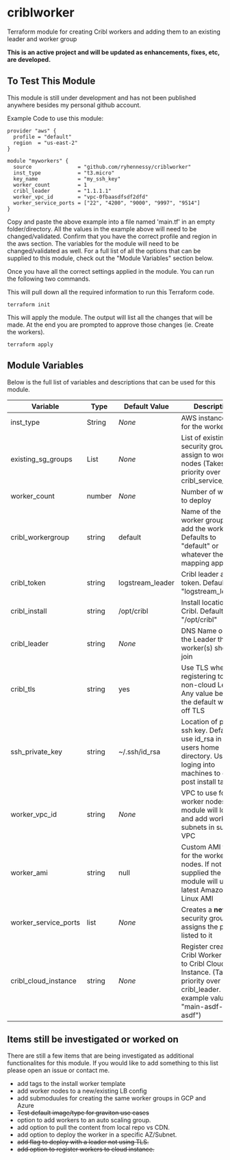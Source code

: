# criblworker
Terraform module for creating Cribl workers and adding them to an existing leader and worker group

**This is an active project and will be updated as enhancements, fixes, etc, are developed.**

## To Test This Module
This module is still under development and has not been published anywhere besides my personal github account.  

Example Code to use this module:
```
provider "aws" {
  profile = "default"
  region  = "us-east-2"
} 

module "myworkers" {
  source               = "github.com/ryhennessy/criblworker"
  inst_type            = "t3.micro"
  key_name             = "my_ssh_key"
  worker_count         = 1
  cribl_leader         = "1.1.1.1"
  worker_vpc_id        = "vpc-0fbaasdfsdf2dfd"
  worker_service_ports = ["22", "4200", "9000", "9997", "9514"]
}
```

Copy and paste the above example into a file named 'main.tf' in an empty folder/directory.  All the values in the example above will need to be changed/validated.   Confirm that you have the correct profile and region in the aws section.   The variables for the module will need to be changed/validated as well.  For a full list of all the options that can be supplied to this module, check out the "Module Variables" section below.

Once you have all the correct settings applied in the module.   You can run the following two commands.

This will pull down all the required information to run this Terraform code.
```
terraform init
```

This will apply the module.  The output will list all the changes that will be made.  At the end you are prompted to approve those changes (ie. Create the workers).  
```
terraform apply
```


## Module Variables
Below is the full list of variables and descriptions that can be used for this module. 

| Variable | Type | Default Value | Description |
|--------- | ---- | ------------- | ------------|
| inst_type | String |  *None* | AWS instance type for the worker(s) |
| existing_sg_groups | List |  *None* | List of existing EC2 security groups to assign to worker nodes (Takes priority over cribl_service_ports) |
| worker_count | number | *None* | Number of workers to deploy |
| cribl_workergroup | string | default | Name of the Cribl worker group to add the workers to.  Defaults to "default" or whatever the mapping applies |
| cribl_token | string | logstream_leader | Cribl leader auth token.  Defaults to "logstream_leader" |
| cribl_install | string | /opt/cribl | Install location for Cribl.  Defaults to "/opt/cribl" |
| cribl_leader | string | *None* | DNS Name or IP of the Leader that worker(s) should join |
| cribl_tls | string | yes | Use TLS when registering to a non-cloud Leader. Any value besides the default will turn off TLS |
| ssh_private_key | string | ~/.ssh/id_rsa | Location of private ssh key.  Defaults to use id_rsa in the users home directory. Used for loging into machines to do post install tasks |
| worker_vpc_id | string | *None* |  VPC to use for Cribl worker nodes.  The module will loop and add workers to subnets in supplied VPC |
| worker_ami | string | null | Custom AMI to use for the worker nodes. If not supplied the module will use the latest Amazon Linux AMI |
| worker_service_ports | list | *None* | Creates a **new** security group and assigns the ports listed to it |
| cribl_cloud_instance | string | *None* | Register created Cribl Worker Nodes to Cribl Cloud Instance. (Takes priority over cribl_leader. example value: "main-asdf-asdf-asdf") |



## Items still be investigated or worked on 
There are still a few items that are being investigated as additional functionalites for this module.  If you would like to add something to this list please open an issue or contact me.
 * add tags to the install worker template
 * add worker nodes to a new/existing LB config
 * add submoduules for creating the same worker groups in GCP and Azure
 * ~~Test default image/type for graviton use cases~~
 * option to add workers to an auto scaling group.
 * add option to pull the content from local repo vs CDN.
 * add option to deploy the worker in a specific AZ/Subnet.
 * ~~add flag to deploy with a leader not using TLS.~~
 * ~~add option to register workers to cloud instance.~~
